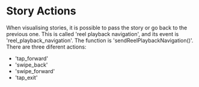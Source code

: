 # Story Actions

When visualising stories, it is possible to pass the story or go back to the previous one. This is called 'reel playback navigation', and its event is 'reel_playback_navigation'. The function is 'sendReelPlaybackNavigation()'. There are three diferent actions:

- 'tap_forward'
- 'swipe_back'
- 'swipe_forward'
- 'tap_exit'